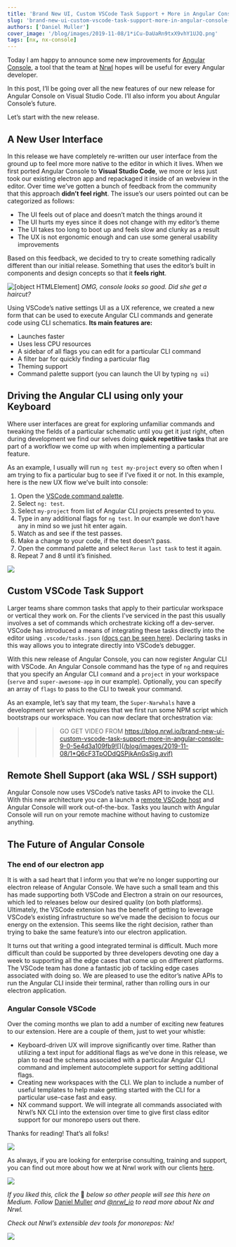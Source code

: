 ```yaml
---
title: 'Brand New UI, Custom VSCode Task Support + More in Angular Console 9.0!'
slug: 'brand-new-ui-custom-vscode-task-support-more-in-angular-console-9-0'
authors: ['Daniel Muller']
cover_image: '/blog/images/2019-11-08/1*iCu-DaUaRn9txX9vhY1UJQ.png'
tags: [nx, nx-console]
---
```


Today I am happy to announce some new improvements for [Angular Console](http://Angularconsole.com), a tool that the team at [Nrwl](http://Nrwl.io) hopes will be useful for every Angular developer.

In this post, I’ll be going over all the new features of our new release for Angular Console on Visual Studio Code. I’ll also inform you about Angular Console’s future.

Let’s start with the new release.

## A New User Interface

In this release we have completely re-written our user interface from the ground up to feel more more native to the editor in which it lives. When we first ported Angular Console to **Visual Studio Code**, we more or less just took our existing electron app and repackaged it inside of an webview in the editor. Over time we’ve gotten a bunch of feedback from the community that this approach **didn’t feel right**. The issue’s our users pointed out can be categorized as follows:

- The UI feels out of place and doesn’t match the things around it
- The UI hurts my eyes since it does not change with my editor’s theme
- The UI takes too long to boot up and feels slow and clunky as a result
- The UX is not ergonomic enough and can use some general usability improvements

Based on this feedback, we decided to try to create something radically different than our initial release. Something that uses the editor’s built in components and design concepts so that it **feels right**.

![[object HTMLElement]](/blog/images/2019-11-08/1*GIHiPoIyVTCI35wpYRgWog.avif)
_OMG, console looks so good. Did she get a haircut?_

Using VSCode’s native settings UI as a UX reference, we created a new form that can be used to execute Angular CLI commands and generate code using CLI schematics. **Its main features are:**

- Launches faster
- Uses less CPU resources
- A sidebar of all flags you can edit for a particular CLI command
- A filter bar for quickly finding a particular flag
- Theming support
- Command palette support (you can launch the UI by typing `ng ui`)

## Driving the Angular CLI using only your Keyboard

Where user interfaces are great for exploring unfamiliar commands and tweaking the fields of a particular schematic until you get it just right, often during development we find our selves doing **quick repetitive tasks** that are part of a workflow we come up with when implementing a particular feature.

As an example, I usually will run `ng test my-project` every so often when I am trying to fix a particular bug to see if I’ve fixed it or not. In this example, here is the new UX flow we’ve built into console:

1.  Open the [VSCode command palette](https://code.visualstudio.com/docs/getstarted/userinterface#_command-palette).
2.  Select `ng: test`.
3.  Select `my-project` from list of Angular CLI projects presented to you.
4.  Type in any additional flags for `ng test`. In our example we don’t have any in mind so we just hit enter again.
5.  Watch as and see if the test passes.
6.  Make a change to your code, if the test doesn’t pass.
7.  Open the command palette and select `Rerun last task` to test it again.
8.  Repeat 7 and 8 until it’s finished.

![](/blog/images/2019-11-08/1*BrwJVeN-AcZFXTsmLHJzkA.avif)

## Custom VSCode Task Support

Larger teams share common tasks that apply to their particular workspace or vertical they work on. For the clients I’ve serviced in the past this usually involves a set of commands which orchestrate kicking off a dev-server. VSCode has introduced a means of integrating these tasks directly into the editor using `.vscode/tasks.json` ([docs can be seen here](https://code.visualstudio.com/docs/editor/tasks#_custom-tasks)). Declaring tasks in this way allows you to integrate directly into VSCode’s debugger.

With this new release of Angular Console, you can now register Angular CLI with VSCode. An Angular Console command has the type of `ng` and requires that you specify an Angular CLI `command` and a `project` in your workspace (`serve` and `super-awesome-app` in our example). Optionally, you can specify an array of `flags` to pass to the CLI to tweak your command.

As an example, let’s say that my team, the `Super-Narwhals` have a development server which requires that we first run some NPM script which bootstraps our workspace. You can now declare that orchestration via:

> > > GO GET VIDEO FROM https://blog.nrwl.io/brand-new-ui-custom-vscode-task-support-more-in-angular-console-9-0-5e4d3a109fb9![](/blog/images/2019-11-08/1*Q6cF3TpODdQSPjkAnGsSig.avif)

## Remote Shell Support (aka WSL / SSH support)

Angular Console now uses VSCode’s native tasks API to invoke the CLI. With this new architecture you can a launch a [remote VSCode host](https://code.visualstudio.com/docs/remote/remote-overview) and Angular Console will work out-of-the-box. Tasks you launch with Angular Console will run on your remote machine without having to customize anything.

## The Future of Angular Console

### The end of our electron app

It is with a sad heart that I inform you that we’re no longer supporting our electron release of Angular Console. We have such a small team and this has made supporting both VSCode and Electron a strain on our resources, which led to releases below our desired quality (on both platforms). Ultimately, the VSCode extension has the benefit of getting to leverage VSCode’s existing infrastructure so we’ve made the decision to focus our energy on the extension. This seems like the right decision, rather than trying to bake the same feature’s into our electron application.

It turns out that writing a good integrated terminal is difficult. Much more difficult than could be supported by three developers devoting one day a week to supporting all the edge cases that come up on different platforms. The VSCode team has done a fantastic job of tackling edge cases associated with doing so. We are pleased to use the editor’s native APIs to run the Angular CLI inside their terminal, rather than rolling ours in our electron application.

### Angular Console VSCode

Over the coming months we plan to add a number of exciting new features to our extension. Here are a couple of them, just to wet your whistle:

- Keyboard-driven UX will improve significantly over time. Rather than utilizing a text input for additional flags as we’ve done in this release, we plan to read the schema associated with a particular Angular CLI command and implement autocomplete support for setting additional flags.
- Creating new workspaces with the CLI. We plan to include a number of useful templates to help make getting started with the CLI for a particular use-case fast and easy.
- NX command support. We will integrate all commands associated with Nrwl’s NX CLI into the extension over time to give first class editor support for our monorepo users out there.

Thanks for reading! That’s all folks!

![](/blog/images/2019-11-08/0*WL5InnWDnAuqfbfZ.avif)

As always, if you are looking for enterprise consulting, training and support, you can find out more about how we at Nrwl work with our clients [here](https://nrwl.io/services/consulting).

![](/blog/images/2019-11-08/0*sUuN-NoTZiZ4cg22.avif)

_If you liked this, click the_ 👏 _below so other people will see this here on Medium. Follow_ [Daniel Muller](https://blog.nrwl.io/@mrmeku) _and_ [_@nrwl_io_](https://medium.com/@nrwl_io) _to read more about Nx and Nrwl._

_Check out Nrwl’s extensible dev tools for monorepos: Nx!_

![](/blog/images/2019-11-08/1*pbElIZt9YeORNw8m142z6w.avif)
